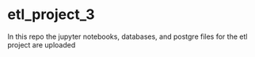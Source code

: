 # etl_project_3
In this repo the jupyter notebooks, databases, and postgre files for the etl project are uploaded
